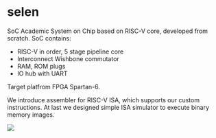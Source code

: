 # selen
SoC
Academic System on Chip based on RISC-V core, developed from scratch.
SoC contains:
- RISC-V in order, 5 stage pipeline core
- Interconnect Wishbone commutator
- RAM, ROM plugs
- IO hub with UART

Target platfrom FPGA Spartan-6.

We introduce assembler for RISC-V ISA, which supports our custom instructions. 
At last we designed simple ISA simulator to execute binary memory images.

<img src="https://encrypted-tbn1.gstatic.com/images?q=tbn:ANd9GcR5ojY1hvgnKv5paAHNRG-_s-mZUgI-eqFm6e9j_gn8IIR2Ylms">
